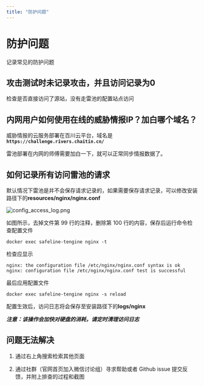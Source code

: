 ```yaml
---
title: "防护问题"
---
```


# 防护问题

记录常见的防护问题

## 攻击测试时未记录攻击，并且访问记录为0

检查是否直接访问了源站，没有走雷池的配置站点访问


## 内网用户如何使用在线的威胁情报IP？加白哪个域名？

威胁情报的云服务部署在百川云平台，域名是 **`https://challenge.rivers.chaitin.cn/`** 

雷池部署在内网的师傅需要加白一下，就可以正常同步情报数据了。

## 如何记录所有访问雷池的请求

默认情况下雷池是并不会保存请求记录的，如果需要保存请求记录，可以修改安装路径下的**resources/nginx/nginx.conf**

![config_access_log.png](/images/docs/config_access_log.png)

如图所示，去掉文件第 99 行的注释，删除第 100 行的内容，保存后运行命令检查配置文件

```shell
docker exec safeline-tengine nginx -t
```

检查应显示

```shell
nginx: the configuration file /etc/nginx/nginx.conf syntax is ok
nginx: configuration file /etc/nginx/nginx.conf test is successful
```

最后应用配置文件

```shell
docker exec safeline-tengine nginx -s reload
```

配置生效后，访问日志将会保存至安装路径下的**logs/nginx**

**_注意：该操作会加快对硬盘的消耗，请定时清理访问日志_**

## 问题无法解决

1. 通过右上角搜索检索其他页面

2. 通过社群（官网首页加入微信讨论组）寻求帮助或者 Github issue 提交反馈，并附上排查的过程和截图